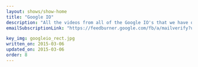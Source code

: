 ```yaml
---
layout: shows/show-home
title: "Google IO"
description: "All the videos from all of the Google IO's that we have on record."
emailSubscriptionLink: "https://feedburner.google.com/fb/a/mailverify?uri=googleio&amp;loc=en_US"

key_img: googleio_rect.jpg
written_on: 2015-03-06
updated_on: 2015-03-06
order: 8
---
```


